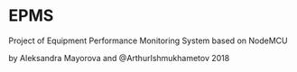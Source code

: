 # EPMS
Project of Equipment Performance Monitoring System based on NodeMCU 

by Aleksandra Mayorova and @ArthurIshmukhametov
2018
